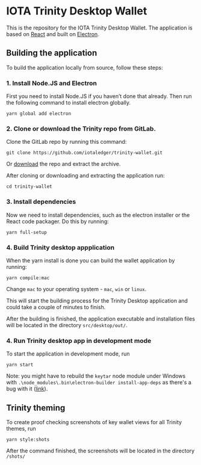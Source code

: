 # IOTA Trinity Desktop Wallet

This is the repository for the IOTA Trinity Desktop Wallet. The application is based on [React](https://reactjs.org) and built on [Electron](https://electronjs.org/).

## Building the application

To build the application locally from source, follow these steps:

### 1. Install Node.JS and Electron

First you need to install Node.JS if you haven’t done that already.
Then run the following command to install electron globally.

```
yarn global add electron
```

### 2. Clone or download the Trinity repo from GitLab.

Clone the GitLab repo by running this command:

```
git clone https://github.com/iotaledger/trinity-wallet.git
```

Or [download](https://github.com/iotaledger/trinity-wallet/archive/develop.zip) the repo and extract the archive.

After cloning or downloading and extracting the application run:

```
cd trinity-wallet
```

### 3. Install dependencies

Now we need to install dependencies, such as the electron installer or the React code packager. Do this by running:

```
yarn full-setup
```

### 4. Build Trinity desktop appplication

When the yarn install is done you can build the wallet application by running:

```
yarn compile:mac
```

Change `mac` to your operating system - `mac`, `win` or `linux`.

This will start the building process for the Trinity Desktop application and could take a couple of minutes to finish.

After the building is finished, the application executable and installation files will be located in the directory `src/desktop/out/`.

### 4. Run Trinity desktop app in development mode

To start the application in development mode, run

```
yarn start
```

Note: you might have to rebuild the `keytar` node module under Windows with `.\node_modules\.bin\electron-builder install-app-deps`
as there's a bug with it ([link](https://github.com/atom/node-keytar/issues/51)).

## Trinity theming

To create proof checking screenshots of key wallet views for all Trinity themes, run

```
yarn style:shots
```

After the command finished, the screenshots will be located in the directory `/shots/`

